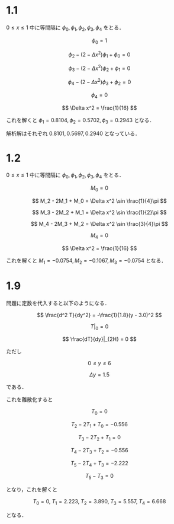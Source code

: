 # 1.1

$0 \leq x \leq 1$ 中に等間隔に $\phi_0, \phi_1, \phi_2, \phi_3, \phi_4$ をとる．

$$ \phi_0 = 1 $$

$$ \phi_2 - (2 - \Delta x^2)\phi_1 + \phi_0 = 0 $$

$$ \phi_3 - (2 - \Delta x^2)\phi_2 + \phi_1 = 0 $$

$$ \phi_4 - (2 - \Delta x^2)\phi_3 + \phi_2 = 0 $$

$$ \phi_4 = 0 $$

$$ \Delta x^2 = \frac{1}{16} $$

これを解くと $\phi_1 = 0.8104, \phi_2 = 0.5702, \phi_3 = 0.2943$ となる．

解析解はそれぞれ $0.8101, 0.5697, 0.2940$ となっている．

# 1.2

$0 \leq x \leq 1$ 中に等間隔に $\phi_0, \phi_1, \phi_2, \phi_3, \phi_4$ をとる．

$$ M_0 = 0 $$

$$ M_2 - 2M_1 + M_0 = \Delta x^2 \sin \frac{1}{4}\pi $$

$$ M_3 - 2M_2 + M_1 = \Delta x^2 \sin \frac{1}{2}\pi $$

$$ M_4 - 2M_3 + M_2 = \Delta x^2 \sin \frac{3}{4}\pi $$

$$ M_4 = 0 $$

$$ \Delta x^2 = \frac{1}{16} $$

これを解くと $M_1 = -0.0754, M_2 = -0.1067, M_3 = -0.0754$ となる．

# 1.9

問題に定数を代入すると以下のようになる．

$$ \frac{d^2 T}{dy^2} = -\frac{1}{1.8}(y - 3.0)^2 $$

$$ T|_0 = 0 $$

$$ \frac{dT}{dy}|_{2H} = 0 $$

ただし

$$ 0 \leq y \leq 6 $$

$$ \Delta y = 1.5 $$

である．

これを離散化すると

$$ T_0 = 0 $$

$$ T_2 - 2T_1 + T_0 = -0.556 $$

$$ T_3 - 2T_2 + T_1 = 0 $$

$$ T_4 - 2T_3 + T_2 = -0.556 $$

$$ T_5 - 2T_4 + T_3 = -2.222 $$

$$ T_5 - T_3 = 0 $$

となり，これを解くと

$$ T_0 = 0, \; T_1 = 2.223, \; T_2 = 3.890, \; T_3 = 5.557, \; T_4 = 6.668 $$

となる．
